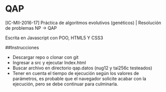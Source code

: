 # QAP
[IC-MII-2016-17] Práctica de algoritmos evolutivos (genéticos) | Resolución de problemas NP -> QAP

Escrita en Javascript con POO, HTML5 Y CSS3

##Instrucciones
+ Descargar repo o clonar con git
+ Ingresar a src y ejecutar Index.html
+ Buscar archivo en directorio qap.datos (nug12 y tai256c testeados)
+ Tener en cuenta el tiempo de ejecución según los valores de parámetros, es probable que el navegador solicite acabar con la ejecución, pero se debe continuar para culminarla.
